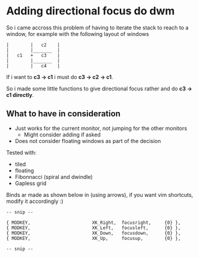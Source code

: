 # Adding directional focus do dwm

So i came accross this problem of having to iterate the stack to reach to a window, for example with the following layout of windows
```
|        |   c2    |
|        |_______  |
|   c1   +   c3    |
|        |_______  |
|        |   c4    |
```

If i want to **c3 -> c1** i must do **c3 -> c2 -> c1**. 

So i made some little functions to give directional focus rather and do **c3 -> c1 directly**.

## What to have in consideration

- Just works for the current monitor, not jumping for the other monitors
  - Might consider adding if asked   
- Does not consider floating windows as part of the decision

Tested with:
- tiled
- floating
- Fibonnacci (spiral and dwindle)
- Gapless grid


Binds ar made as shown below in (using arrows), if you want vim shortcuts, modify it accordingly :) 
```
-- snip --

{ MODKEY,                       XK_Right,  focusright,     {0} },
{ MODKEY,                       XK_Left,   focusleft,      {0} },
{ MODKEY,                       XK_Down,   focusdown,      {0} },
{ MODKEY,                       XK_Up,     focusup,        {0} },

-- snip -- 
```

